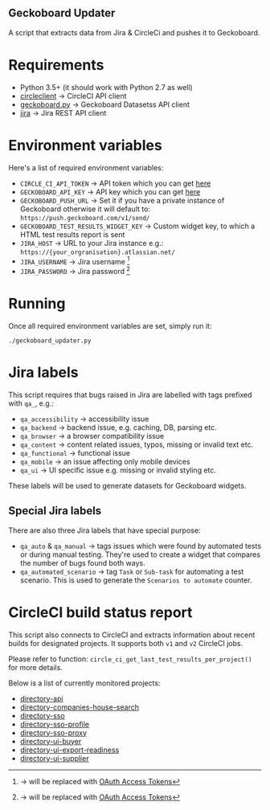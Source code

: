 Geckoboard Updater
------------------

A script that extracts data from Jira & CircleCi and pushes it to Geckoboard.


# Requirements

* Python 3.5+ (it should work with Python 2.7 as well)
* [circleclient](https://pypi.org/project/circleclient/) → CircleCI API client
* [geckoboard.py](https://pypi.org/project/geckoboard.py/) → Geckoboard
    Datasetss API client
* [jira](https://pypi.org/project/jira/) → Jira REST API client


# Environment variables

Here's a list of required environment variables:

* `CIRCLE_CI_API_TOKEN` → API token which you can get [here](https://circleci.com/account/api)
* `GECKOBOARD_API_KEY` → API key which you can get [here](https://app.geckoboard.com/account/details)
* `GECKOBOARD_PUSH_URL` → Set it if you have a private instance of Geckoboard otherwise it will default to: `https://push.geckoboard.com/v1/send/`
* `GECKOBOARD_TEST_RESULTS_WIDGET_KEY` → Custom widget key, to which a HTML test
    results report is sent
* `JIRA_HOST` → URL to your Jira instance e.g.: `https://{your_orgranisation}.atlassian.net/`
* `JIRA_USERNAME` → Jira username [^1]
* `JIRA_PASSWORD` →  Jira password [^1]

[^1]: → will be replaced with [OAuth Access Tokens](https://developer.atlassian.com/server/jira/platform/oauth/)


# Running

Once all required environment variables are set, simply run it:
```
./geckoboard_updater.py
```

# Jira labels

This script requires that bugs raised in Jira are labelled with tags prefixed 
with `qa_`, e.g.:

* `qa_accessibility` → accessibility issue
* `qa_backend` → backend issue, e.g. caching, DB, parsing etc.
* `qa_browser` → a browser compatibility issue
* `qa_content` → content related issues, typos, missing or invalid text etc.
* `qa_functional` → functional issue
* `qa_mobile` → an issue affecting only mobile devices
* `qa_ui` → UI specific issue e.g. missing or invalid styling etc.

These labels will be used to generate datasets for Geckoboard widgets.


## Special Jira labels

There are also three Jira labels that have special purpose:

* `qa_auto` & `qa_manual` → tags issues which were found by automated tests or
    during manual testing. They're used to create a widget that compares the
    number of bugs found both ways.
* `qa_automated_scenario` → tag `Task` or `Sub-task` for automating a test
    scenario. This is used to generate the `Scenarios to automate` counter.


# CircleCI build status report

This script also connects to CircleCI and extracts information about recent
builds for designated projects. It supports both `v1` and `v2` CircleCI jobs.

Please refer to function: `circle_ci_get_last_test_results_per_project()` for
more details.

Below is a list of currently monitored projects:

* [directory-api](https://github.com/uktrade/directory-api)
* [directory-companies-house-search](https://github.com/uktrade/directory-companies-house-search)
* [directory-sso](https://github.com/uktrade/directory-sso)
* [directory-sso-profile](https://github.com/uktrade/directory-sso-profile)
* [directory-sso-proxy](https://github.com/uktrade/directory-sso-proxy)
* [directory-ui-buyer](https://github.com/uktrade/directory-ui-buyer)
* [directory-ui-export-readiness](https://github.com/uktrade/directory-ui-export-readiness)
* [directory-ui-supplier](https://github.com/uktrade/directory-ui-supplier)

